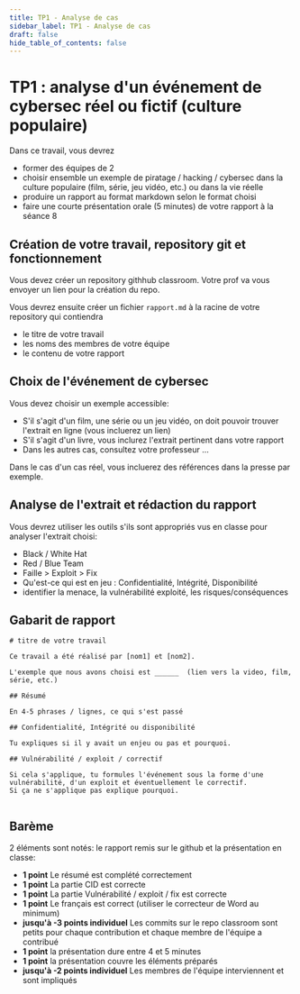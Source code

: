 ```yaml
---
title: TP1 - Analyse de cas
sidebar_label: TP1 - Analyse de cas
draft: false
hide_table_of_contents: false
---
```


# TP1 : analyse d'un événement de cybersec réel ou fictif (culture populaire)

Dans ce travail, vous devrez
- former des équipes de 2
- choisir ensemble un exemple de piratage / hacking / cybersec dans la culture populaire (film, série, jeu vidéo, etc.)
ou dans la vie réelle
- produire un rapport au format markdown selon le format choisi
- faire une courte présentation orale (5 minutes) de votre rapport à la séance 8

## Création de votre travail, repository git et fonctionnement

Vous devez créer un repository githhub classroom. Votre prof va vous envoyer un lien pour la création du repo.

Vous devrez ensuite créer un fichier `rapport.md` à la racine de votre repository qui contiendra
- le titre de votre travail
- les noms des membres de votre équipe
- le contenu de votre rapport

## Choix de l'événement de cybersec

Vous devez choisir un exemple accessible:
- S'il s'agit d'un film, une série ou un jeu vidéo, on doit pouvoir trouver l'extrait en ligne (vous incluerez un lien)
- S'il s'agit d'un livre, vous inclurez l'extrait pertinent dans votre rapport
- Dans les autres cas, consultez votre professeur ...

Dans le cas d'un cas réel, vous incluerez des références dans la presse par exemple.

## Analyse de l'extrait et rédaction du rapport

Vous devrez utiliser les outils s'ils sont appropriés vus en classe pour analyser l'extrait choisi:
- Black / White Hat
- Red / Blue Team
- Faille > Exploit > Fix
- Qu'est-ce qui est en jeu : Confidentialité, Intégrité, Disponibilité
- identifier la menace, la vulnérabilité exploité, les risques/conséquences


## Gabarit de rapport

```
# titre de votre travail

Ce travail a été réalisé par [nom1] et [nom2]. 

L'exemple que nous avons choisi est ______  (lien vers la video, film, série, etc.)

## Résumé

En 4-5 phrases / lignes, ce qui s'est passé

## Confidentialité, Intégrité ou disponibilité

Tu expliques si il y avait un enjeu ou pas et pourquoi.

## Vulnérabilité / exploit / correctif

Si cela s'applique, tu formules l'événement sous la forme d'une vulnérabilité, d'un exploit et éventuellement le correctif.
Si ça ne s'applique pas explique pourquoi.


```

## Barème

2 éléments sont notés: le rapport remis sur le github et la présentation en classe:
- **1 point** Le résumé est complété correctement
- **1 point** La partie CID est correcte
- **1 point** La partie Vulnérabilité / exploit / fix est correcte
- **1 point** Le français est correct (utiliser le correcteur de Word au minimum)
- **jusqu'à -3 points individuel** Les commits sur le repo classroom sont petits pour chaque contribution et chaque membre de l'équipe a contribué
- **1 point** la présentation dure entre 4 et 5 minutes
- **1 point** la présentation couvre les éléments préparés
- **jusqu'à -2 points individuel** Les membres de l'équipe interviennent et sont impliqués
